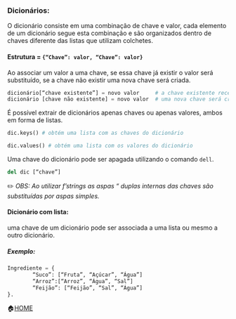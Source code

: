 
### Dicionários:
O dicionário consiste em uma combinação de chave e valor, cada elemento de um dicionário segue esta combinação e são organizados dentro de chaves diferente das listas que utilizam colchetes.

#### Estrutura = ```{“Chave”: valor, “Chave”: valor}```

Ao associar um valor a uma chave, se essa chave já existir o valor será substituído, se a chave não existir uma nova chave será criada.</br>
```python
dicionário[“chave existente”] = novo valor     # a chave existente recebe um novo valor
dicionário [chave não existente] = novo valor  # uma nova chave será criada
```

É possível extrair de dicionários apenas chaves ou apenas valores, ambos em forma de listas.
```python
dic.keys() # obtém uma lista com as chaves do dicionário

dic.values() # obtém uma lista com os valores do dicionário
```
Uma chave do dicionário pode ser apagada utilizando o comando ```dell```.
```python
del dic [“chave”]
```
:pencil2: *OBS: Ao utilizar f’strings as aspas “ duplas internas das chaves são substituídas por aspas simples.*

#### Dicionário com lista:
uma chave de um dicionário pode ser associada a uma lista ou mesmo a outro dicionário.

##### Exemplo:
```python
Ingrediente = {
        “Suco”: [“Fruta”, “Açúcar”, “Água”]
        “Arroz”:[“Arroz”, “Água”, “Sal”]
        “Feijão”: [“Feijão”, “Sal”, “Água”]
}.
```

:house:[HOME](https://github.com/Evaldo-comp/Python_Teoria-e-Pratica)









